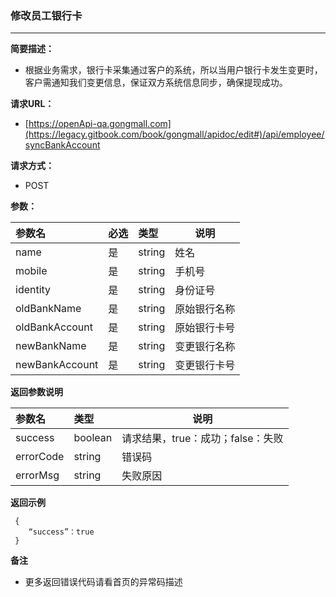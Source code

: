 ### 修改员工银行卡

---

**简要描述：**

* 根据业务需求，银行卡采集通过客户的系统，所以当用户银行卡发生变更时，客户需通知我们变更信息，保证双方系统信息同步，确保提现成功。

**请求URL：**

* [https://openApi-qa.gongmall.com](https://legacy.gitbook.com/book/gongmall/apidoc/edit#)/api/employee/syncBankAccount

**请求方式：**

* POST 

**参数：**

| 参数名 | 必选 | 类型 | 说明 |
| :--- | :--- | :--- | --- |
| name | 是 | string | 姓名 |
| mobile | 是 | string | 手机号 |
| identity | 是 | string | 身份证号 |
| oldBankName | 是 | string | 原始银行名称 |
| oldBankAccount | 是 | string | 原始银行卡号 |
| newBankName | 是 | string | 变更银行名称 |
| newBankAccount | 是 | string | 变更银行卡号 |

**返回参数说明**

| 参数名 | 类型 | 说明 |
| :--- | :--- | --- |
| success | boolean | 请求结果，true：成功；false：失败 |
| errorCode | string | 错误码 |
| errorMsg | string | 失败原因 |

**返回示例**

```
 {
    “success”：true
 }
```

**备注**

* 更多返回错误代码请看首页的异常码描述



